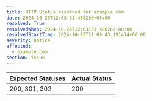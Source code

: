 ```yaml
---
title: HTTP Status resolved for example.com
date: 2024-10-26T12:03:51.480260+00:00
resolved: True
resolvedWhen: 2024-10-26T12:03:51.480267+00:00
resolvedStartTime: 2024-10-25T21:09:43.191474+00:00
severity: notice
affected:
  - example.com
section: issue
---
```


| Expected Statuses | Actual Status  |
|-------------------|----------------|
| 200, 301, 302 | 200 |

